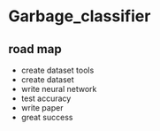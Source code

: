 # Garbage_classifier

## road map
- create dataset tools 
- create dataset 
- write neural network
- test accuracy
- write paper
- great success
